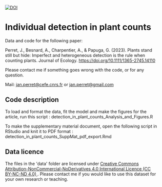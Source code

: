 
[![DOI](https://zenodo.org/badge/516378133.svg)](https://zenodo.org/badge/latestdoi/516378133)

# Individual detection in plant counts

Data and code for the following paper:

Perret, J., Besnard, A., Charpentier, A., & Papuga, G. (2023). Plants stand still but hide: Imperfect and heterogeneous detection is the rule when counting plants. Journal of Ecology. https://doi.org/10.1111/1365-2745.14110

Please contact me if something goes wrong with the code, or for any question.

Mail: [jan.perret@cefe.cnrs.fr](mailto:jan.perret@cefe.cnrs.fr) or [jan.perret@gmail.com](mailto:jan.perret@gmail.com)


## Code description

To load and format the data, fit the model and make the figures for the article, run this script : detection_in_plant_counts_Analysis_and_Figures.R 

To make the supplementary material document, open the following script in RStudio and knit it to PDF format : detection_in_plant_counts_SuppMat_pdf_export.Rmd

## Data licence

The files in the 'data' folder are licensed under [Creative Commons Attribution-NonCommercial-NoDerivatives 4.0 International Licence (CC BY-NC-ND 4.0) ](https://creativecommons.org/licenses/by-nc-nd/4.0/legalcode). Please contact me if you would like to use this dataset for your own research or teaching.

